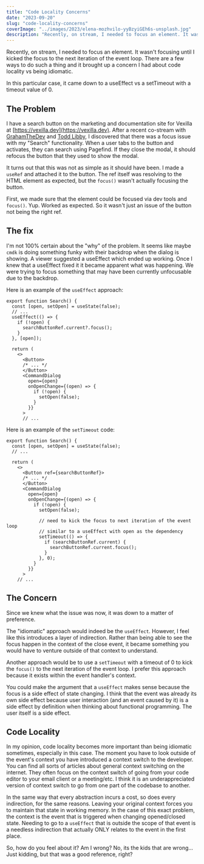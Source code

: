 ```yaml
---
title: "Code Locality Concerns"
date: "2023-09-20"
slug: "code-locality-concerns"
coverImage: "../images/2023/elena-mozhvilo-yyBzyiGEh6s-unsplash.jpg"
description: "Recently, on stream, I needed to focus an element. It wasn't focusing until I kicked the focus to the next iteration of the event loop. There are a few ways to do such a thing and it brought up a concern I had about code locality vs being idiomatic."
---
```


Recently, on stream, I needed to focus an element. It wasn't focusing until I kicked the focus to the next iteration of the event loop. There are a few ways to do such a thing and it brought up a concern I had about code locality vs being idiomatic.

In this particular case, it came down to a useEffect vs a setTimeout with a timeout value of 0.

## The Problem

I have a search button on the marketing and documentation site for Vexilla at [https://vexilla.dev](https://vexilla.dev). After a recent co-stream with [GrahamTheDev](https://twitter.com/grahamthedev) and [Todd Libby](https://twitter.com/toddlibby), I discovered that there was a focus issue with my "Search" functionality. When a user tabs to the button and activates, they can search using Pagefind. If they close the modal, it should refocus the button that they used to show the modal.

It turns out that this was not as simple as it should have been. I made a `useRef` and attached it to the button. The ref itself was resolving to the HTML element as expected, but the `focus()` wasn't actually focusing the button.

First, we made sure that the element could be focused via dev tools and `focus()`. Yup. Worked as expected. So it wasn't just an issue of the button not being the right ref.

## The fix

I'm not 100% certain about the "why" of the problem. It seems like maybe `cmdk` is doing something funky with their backdrop when the dialog is showing. A viewer suggested a useEffect which ended up working. Once I knew that a useEffect fixed it it became apparent what was happening. We were trying to focus something that may have been currently unfocusable due to the backdrop.

Here is an example of the `useEffect` approach:

```tsx
export function Search() {
  const [open, setOpen] = useState(false);
  // ...
  useEffect(() => {
    if (!open) {
      searchButtonRef.current?.focus();
    }
  }, [open]);

  return (
    <>
      <Button>
      /* ... */
      </Button>
      <CommandDialog
        open={open}
        onOpenChange={(open) => {
          if (!open) {
            setOpen(false);
          }
        }}
      >
      // ...
```

Here is an example of the `setTimeout` code:

```tsx
export function Search() {
  const [open, setOpen] = useState(false);
  // ...

  return (
    <>
      <Button ref={searchButtonRef}>
      /* ... */
      </Button>
      <CommandDialog
        open={open}
        onOpenChange={(open) => {
          if (!open) {
            setOpen(false);

            // need to kick the focus to next iteration of the event loop
            // similar to a useEffect with open as the dependency
            setTimeout(() => {
              if (searchButtonRef.current) {
                searchButtonRef.current.focus();
              }
            }, 0);
          }
        }}
      >
    // ...
```

## The Concern

Since we knew what the issue was now, it was down to a matter of preference.

The "idiomatic" approach would indeed be the `useEffect`. However, I feel like this introduces a layer of indirection. Rather than being able to see the focus happen in the context of the close event, it became something you would have to venture outside of that context to understand.

Another approach would be to use a `setTimeout` with a timeout of 0 to kick the `focus()` to the next iteration of the event loop. I prefer this approach because it exists within the event handler's context.

You could make the argument that a `useEffect` makes sense because the focus is a side effect of state changing. I think that the event was already its own side effect because user interaction (and an event caused by it) is a side effect by definition when thinking about functional programming. The user itself is a side effect.

## Code Locality

In my opinion, code locality becomes more important than being idiomatic sometimes, especially in this case. The moment you have to look outside of the event's context you have introduced a context switch to the developer. You can find all sorts of articles about general context switching on the internet. They often focus on the context switch of going from your code editor to your email client or a meeting/etc. I think it is an underappreciated version of context switch to go from one part of the codebase to another.

In the same way that every abstraction incurs a cost, so does every indirection, for the same reasons. Leaving your original context forces you to maintain that state in working memory. In the case of this exact problem, the context is the event that is triggered when changing opened/closed state. Needing to go to a `useEffect` that is outside the scope of that event is a needless indirection that actually ONLY relates to the event in the first place.

So, how do you feel about it? Am I wrong? No, its the kids that are wrong... Just kidding, but that was a good reference, right?
